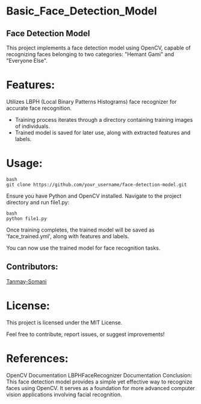 # Basic_Face_Detection_Model
## Face Detection Model
This project implements a face detection model using OpenCV, capable of recognizing faces belonging to two categories: "Hemant Gami" and "Everyone Else".

# Features:
Utilizes LBPH (Local Binary Patterns Histograms) face recognizer for accurate face recognition.
- Training process iterates through a directory containing training images of individuals.
- Trained model is saved for later use, along with extracted features and labels.
  
# Usage:
```
bash
git clone https://github.com/your_username/face-detection-model.git
```
Ensure you have Python and OpenCV installed.
Navigate to the project directory and run file1.py:
```
bash
python file1.py
```
Once training completes, the trained model will be saved as 'face_trained.yml', along with features and labels.

You can now use the trained model for face recognition tasks.

## Contributors:
[Tanmay-Somani](www.github.com/Tanmay-Somani)
# License:
This project is licensed under the MIT License.

Feel free to contribute, report issues, or suggest improvements!

# References:
OpenCV Documentation
LBPHFaceRecognizer Documentation
Conclusion:
This face detection model provides a simple yet effective way to recognize faces using OpenCV. It serves as a foundation for more advanced computer vision applications involving facial recognition.
